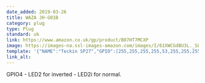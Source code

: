 ```yaml
---
date_added: 2019-03-26
title: WAZA JH-G01B
category: plug
type: Plug
standard: uk
link: https://www.amazon.co.uk/gp/product/B07HT7MCXP
image: https://images-na.ssl-images-amazon.com/images/I/61XWCGdBU3L._SL1500_.jpg
template: '{"NAME":"Teckin SP27","GPIO":[255,255,255,255,53,255,255,255,21,17,255,255,255],"FLAG":0,"BASE":18}' 
link_alt: 
---
```


GPIO4 - LED2 for inverted - LED2i for normal.






